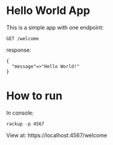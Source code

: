 # Hello World App

This is a simple app with one endpoint:

`GET /welcome`

response:
```
{
  "message"=>"Hello World!"
}
```

# How to run

In console:

```
rackup -p 4567
```

View at: https://localhost:4567/welcome
